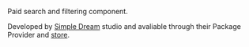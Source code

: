 Paid search and filtering component. 

Developed by [Simple Dream][1] studio and avaliable through their Package Provider and [store][2].

[1]: http://simpledream.ru
[2]: https://modstore.pro/packages/ecommerce/msearch2